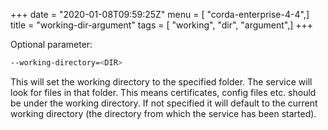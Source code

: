 +++
date = "2020-01-08T09:59:25Z"
menu = [ "corda-enterprise-4-4",]
title = "working-dir-argument"
tags = [ "working", "dir", "argument",]
+++

Optional parameter:

```bash
--working-directory=<DIR>
```
This will set the working directory to the specified folder. The service will look for files in that folder. This means
        certificates, config files etc. should be under the working directory.
        If not specified it will default to the current working directory (the directory from which the service has been started).


